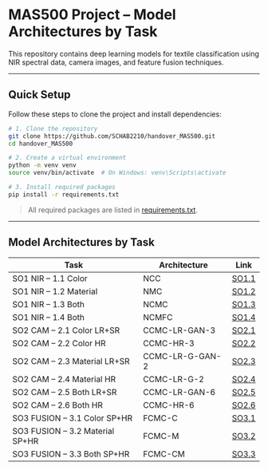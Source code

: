 
# MAS500 Project – Model Architectures by Task

This repository contains deep learning models for textile classification using NIR spectral data, camera images, and feature fusion techniques.

---

##  Quick Setup

Follow these steps to clone the project and install dependencies:

```bash
# 1. Clone the repository
git clone https://github.com/SCHAB2210/handover_MAS500.git
cd handover_MAS500

# 2. Create a virtual environment
python -m venv venv
source venv/bin/activate  # On Windows: venv\Scripts\activate

# 3. Install required packages
pip install -r requirements.txt
```

>  All required packages are listed in [requirements.txt](./requirements.txt).

---

## Model Architectures by Task

| Task                        | Architecture     | Link                                           |
|----------------------------|------------------|------------------------------------------------|
| SO1 NIR – 1.1 Color        | NCC              | [SO1.1](./SO1/SO1.1/)                          |
| SO1 NIR – 1.2 Material     | NMC              | [SO1.2](./SO1/SO1.2/)                          |
| SO1 NIR – 1.3 Both         | NCMC             | [SO1.3](./SO1/SO1.3/)                          |
| SO1 NIR – 1.4 Both         | NCMFC            | [SO1.4](./SO1/SO1.4/)                          |
| SO2 CAM – 2.1 Color LR+SR | CCMC-LR-GAN-3    | [SO2.1](./SO2/SO2.1/)                          |
| SO2 CAM – 2.2 Color HR     | CCMC-HR-3        | [SO2.2](./SO2/SO2.2/)                          |
| SO2 CAM – 2.3 Material LR+SR | CCMC-LR-G-GAN-2 | [SO2.3](./SO2/SO2.3/)                          |
| SO2 CAM – 2.4 Material HR  | CCMC-LR-G-2      | [SO2.4](./SO2/SO2.4/)                          |
| SO2 CAM – 2.5 Both LR+SR  | CCMC-LR-GAN-6    | [SO2.5](./SO2/SO2.5/)                          |
| SO2 CAM – 2.6 Both HR      | CCMC-HR-6        | [SO2.6](./SO2/SO2.6/)                          |
| SO3 FUSION – 3.1 Color SP+HR | FCMC-C          | [SO3.1](./SO3/SO3.1/)                          |
| SO3 FUSION – 3.2 Material SP+HR | FCMC-M      | [SO3.2](./SO3/SO3.2/)                          |
| SO3 FUSION – 3.3 Both SP+HR | FCMC-CM         | [SO3.3](./SO3/SO3.3/)                          |

